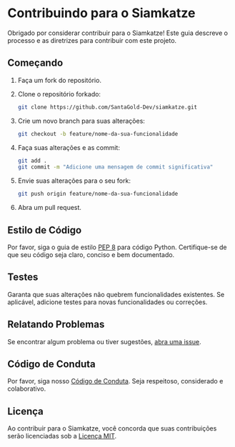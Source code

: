 # Contribuindo para o Siamkatze

Obrigado por considerar contribuir para o Siamkatze! Este guia descreve o processo e as diretrizes para contribuir com este projeto.

## Começando

1. Faça um fork do repositório.
2. Clone o repositório forkado:

   ```bash
   git clone https://github.com/SantaGold-Dev/siamkatze.git
   ```

3. Crie um novo branch para suas alterações:

   ```bash
   git checkout -b feature/nome-da-sua-funcionalidade
   ```

4. Faça suas alterações e as commit:

   ```bash
   git add .
   git commit -m "Adicione uma mensagem de commit significativa"
   ```

5. Envie suas alterações para o seu fork:

   ```bash
   git push origin feature/nome-da-sua-funcionalidade
   ```

6. Abra um pull request.

## Estilo de Código

Por favor, siga o guia de estilo [PEP 8](https://www.python.org/dev/peps/pep-0008/) para código Python. Certifique-se de que seu código seja claro, conciso e bem documentado.

## Testes

Garanta que suas alterações não quebrem funcionalidades existentes. Se aplicável, adicione testes para novas funcionalidades ou correções.

## Relatando Problemas

Se encontrar algum problema ou tiver sugestões, [abra uma issue](https://github.com/SantaGold-Dev/siamkatze/issues).

## Código de Conduta

Por favor, siga nosso [Código de Conduta](CODE_OF_CONDUCT_pt-BR.md). Seja respeitoso, considerado e colaborativo.

## Licença

Ao contribuir para o Siamkatze, você concorda que suas contribuições serão licenciadas sob a [Licença MIT](../LICENSE).
